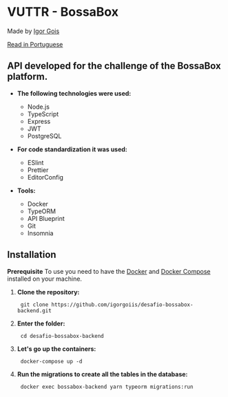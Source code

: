 # VUTTR - BossaBox

  
Made by [Igor Gois](https://github.com/igorgoiis)

[Read in Portuguese](https://github.com/igorgoiis/desafio-bossabox-backend/blob/master/README-pt.md)

## **API developed for the challenge of the BossaBox platform.**

 - **The following technologies were used:**
	 - Node.js
	 - TypeScript
	 - Express
	 - JWT
	 - PostgreSQL 

- **For code standardization it was used:**
	- ESlint
	- Prettier
	- EditorConfig
	
- **Tools:**
	- Docker
	- TypeORM
	- API Blueprint
	- Git
	- Insomnia

## Installation

**Prerequisite**
To use you need to have the [Docker](https://docs.docker.com/engine/install/)  and [Docker Compose](https://docs.docker.com/compose/install/) installed on your machine.

1. **Clone the repository:**

	    git clone https://github.com/igorgoiis/desafio-bossabox-backend.git

2. **Enter the folder:**
		    
		cd desafio-bossabox-backend

3. **Let's go up the containers:**

		docker-compose up -d
		
4. **Run the migrations to create all the tables in the database:**

		docker exec bossabox-backend yarn typeorm migrations:run

